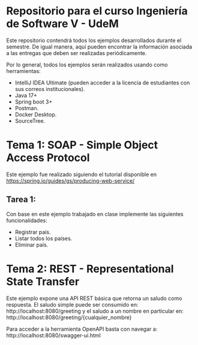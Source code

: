 # Repositorio para el curso Ingeniería de Software V - UdeM

Este repositorio contendrá todos los ejemplos desarrollados durante el semestre. 
De igual manera, aquí pueden encontrar la información asociada a las entregas que 
deben ser realizadas periódicamente.

Por lo general, todos los ejemplos serán realizados usando como herramientas:
- IntelliJ IDEA Ultimate (pueden acceder a la licencia de estudiantes con sus correos institucionales).
- Java 17+
- Spring boot 3+
- Postman.
- Docker Desktop.
- SourceTree.


# Tema 1: SOAP - Simple Object Access Protocol

Este ejemplo fue realizado siguiendo el tutorial disponible en https://spring.io/guides/gs/producing-web-service/


## Tarea 1: 
Con base en este ejemplo trabajado en clase implemente las siguientes funcionalidades:
* Registrar país.
* Listar todos los países.
* Eliminar país.


# Tema 2: REST - Representational State Transfer
Este ejemplo expone una API REST básica que retorna un saludo como respuesta. El saludo simple puede ser consumido en:  
http://localhost:8080/greeting y el saludo a un nombre en particular en: http://localhost:8080/greeting/{cualquier_nombre}

Para acceder a la herramienta OpenAPI basta con navegar a: http://localhost:8080/swagger-ui.html
